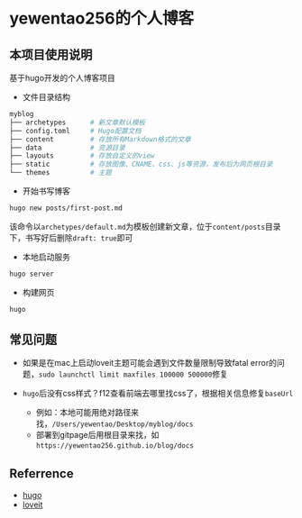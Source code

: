# yewentao256的个人博客

## 本项目使用说明

基于hugo开发的个人博客项目

- 文件目录结构

```bash
myblog
├── archetypes      # 新文章默认模板
├── config.toml     # Hugo配置文档
├── content         # 存放所有Markdown格式的文章
├── data            # 资源目录
├── layouts         # 存放自定义的view
├── static          # 存放图像、CNAME、css、js等资源，发布后为网页根目录
└── themes          # 主题
```

- 开始书写博客

```bash
hugo new posts/first-post.md
```

该命令以`archetypes/default.md`为模板创建新文章，位于`content/posts`目录下，书写好后删除`draft: true`即可

- 本地启动服务

```bash
hugo server
```

- 构建网页

```bash
hugo
```

## 常见问题

- 如果是在mac上启动loveit主题可能会遇到文件数量限制导致fatal error的问题，`sudo launchctl limit maxfiles 100000 500000`修复

- `hugo`后没有css样式？f12查看前端去哪里找css了，根据相关信息修复`baseUrl`
  - 例如：本地可能用绝对路径来找，`/Users/yewentao/Desktop/myblog/docs`
  - 部署到gitpage后用根目录来找，如`https://yewentao256.github.io/blog/docs`

## Referrence

- [hugo](https://gohugo.io/getting-started/quick-start/)
- [loveit](https://github.com/dillonzq/LoveIt)
